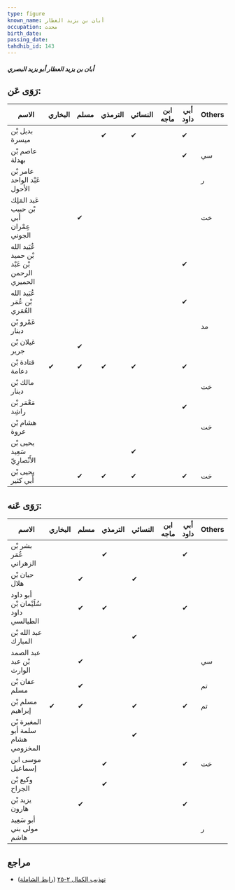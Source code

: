 ```yaml
---
type: figure
known_name: أبان بن يزيد العطار
occupation: محدث
birth_date:
passing_date:
tahdhib_id: 143
---
```

##### أبان بن يزيد العطار أبو يزيد البصري

## رَوَى عَن:
| الاسم                                         | البخاري | مسلم | الترمذي | النسائي | ابن ماجه | أبي داود | Others |
| --------------------------------------------- | ------- | ---- | ------- | ------- | -------- | -------- | ------ |
| بديل بْن ميسرة                                |         |      | ✔       | ✔       |          | ✔        |        |
| عاصم بْن بهدلة                                |         |      |         |         |          | ✔        | سي     |
| عامر بْن عَبْد الواحد الأحول                  |         |      |         |         |          |          | ر      |
| عَبد المَلِك بْن حبيب أبي عِمْران الجوني      |         | ✔    |         |         |          |          | خت     |
| عُبَيد الله بْن حميد بْن عَبْد الرحمن الحميري |         |      |         |         |          | ✔        |        |
| عُبَيد الله بْن عُمَر العُمَري                |         |      |         |         |          | ✔        |        |
| عَمْرو بْن دينار                              |         |      |         |         |          |          | مد     |
| غيلان بْن جرير                                |         | ✔    |         |         |          |          |        |
| قتادة بْن دعامة                               | ✔       | ✔    | ✔       | ✔       |          | ✔        |        |
| مالك بْن دينار                                |         |      |         |         |          |          | خت     |
| مَعْمَر بْن راشِد                             |         |      |         |         |          | ✔        |        |
| هشام بْن عروة                                 |         |      |         |         |          |          | خت     |
| يحيى بْن سَعِيد الأَنْصارِيّ                  |         |      |         | ✔       |          |          |        |
| يحيى بْن أَبي كثير                            |         | ✔    | ✔       | ✔       |          | ✔        | خت     |
## رَوَى عَنه:
| الاسم                                | البخاري | مسلم | الترمذي | النسائي | ابن ماجه | أبي داود | Others |
| ------------------------------------ | ------- | ---- | ------- | ------- | -------- | -------- | ------ |
| بشر بْن عُمَر الزهراني               |         |      | ✔       |         |          | ✔        |        |
| حبان بْن هلال                        |         | ✔    |         | ✔       |          |          |        |
| أبو داود سُلَيْمان بْن داود الطيالسي |         | ✔    | ✔       |         |          | ✔        |        |
| عبد الله بْن المبارك                 |         |      |         | ✔       |          |          |        |
| عبد الصمد بْن عبد الوارث             |         | ✔    |         |         |          |          | سي     |
| عفان بْن مسلم                        |         | ✔    |         |         |          |          | تم     |
| مسلم بْن إبراهيم                     | ✔       | ✔    |         | ✔       |          | ✔        | تم     |
| المغيرة بْن سلمة أبو هشام المخزومي   |         |      |         | ✔       |          |          |        |
| موسى ابن إسماعيل                     |         |      | ✔       |         |          | ✔        | خت     |
| وكيع بْن الجراح                      |         |      | ✔       |         |          |          |        |
| يزيد بْن هارون                       |         | ✔    |         |         |          | ✔        |        |
| أبو سَعِيد مولى بني هاشم             |         |      |         |         |          |          | ر      |
## مراجع
- [تهذيب الكمال ٢-٢٥](obsidian://open?vault=Tahdhib-al-Kamal&file=Figures/١٤٣-أبان%20بن%20يزيد%20العطار%20أبو%20يزيد%20البصري) ([رابط الشاملة](https://shamela.ws/book/3722/506))